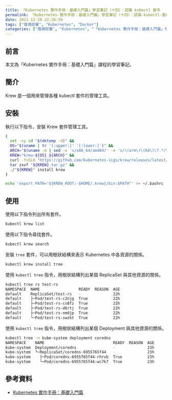 ```yaml
---
title: 「Kubernetes 實作手冊：基礎入門篇」學習筆記（十四）：認識 kubectl 套件
permalink: 「Kubernetes-實作手冊：基礎入門篇」學習筆記（十四）：認識-kubectl-套件
date: 2021-12-20 22:28:59
tags: ["環境部署", "Kubernetes", "Docker"]
categories: ["環境部署", "Kubernetes", "「Kubernetes 實作手冊：基礎入門篇」學習筆記"]
---
```


## 前言

本文為「Kubernetes 實作手冊：基礎入門篇」課程的學習筆記。

## 簡介

Krew 是一個用來管理各種 kubectl 套件的管理工具。

## 安裝

執行以下指令，安裝 Krew 套件管理工具。

```BASH
(
  set -x; cd "$(mktemp -d)" &&
  OS="$(uname | tr '[:upper:]' '[:lower:]')" &&
  ARCH="$(uname -m | sed -e 's/x86_64/amd64/' -e 's/\(arm\)\(64\)\?.*/\1\2/' -e 's/aarch64$/arm64/')" &&
  KREW="krew-${OS}_${ARCH}" &&
  curl -fsSLO "https://github.com/kubernetes-sigs/krew/releases/latest/download/${KREW}.tar.gz" &&
  tar zxvf "${KREW}.tar.gz" &&
  ./"${KREW}" install krew
)

echo 'export PATH="${KREW_ROOT:-$HOME/.krew}/bin:$PATH"' >> ~/.bashrc
```

## 使用

使用以下指令列出所有套件。

```BASH
kubectl krew list
```

使用以下指令尋找套件。

```BASH
kubectl krew search
```

安裝 `tree` 套件，可以用樹狀結構來表示 Kubernetes 中各資源的關係。

```BASH
kubectl krew install tree
```

使用 `kubectl tree` 指令，用樹狀結構列出某個 ReplicaSet 與其他資源的關係。

```BASH
kubectl tree rs test-rs
NAMESPACE  NAME                 READY  REASON  AGE
default    ReplicaSet/test-rs   -              22h
default    ├─Pod/test-rs-c2njg  True           22h
default    ├─Pod/test-rs-cv8fz  True           22h
default    ├─Pod/test-rs-d6rtj  True           22h
default    ├─Pod/test-rs-nmdjp  True           22h
default    └─Pod/test-rs-swzkt  True           22h
```

使用 `kubectl tree` 指令，用樹狀結構列出某個 Deployment 與其他資源的關係。

```BASH
kubectl tree -n kube-system deployment coredns
NAMESPACE    NAME                              READY  REASON  AGE
kube-system  Deployment/coredns                -              23h
kube-system  └─ReplicaSet/coredns-6955765f44   -              23h
kube-system    ├─Pod/coredns-6955765f44-rhrvb  True           23h
kube-system    └─Pod/coredns-6955765f44-wc7k7  True           23h
```

## 參考資料

- [Kubernetes 實作手冊：基礎入門篇](https://hiskio.com/courses/349/about)
